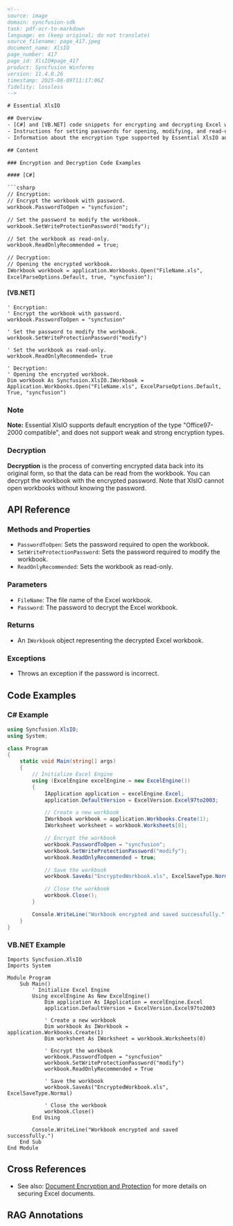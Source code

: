 ```html
<!-- 
source: image
domain: syncfusion-sdk
task: pdf-ocr-to-markdown
language: en (keep original; do not translate)
source_filename: page_417.jpeg
document_name: XlsIO
page_number: 417
page_id: XlsIO#page_417
product: Syncfusion Winforms
version: 11.4.0.26
timestamp: 2025-08-09T11:17:06Z
fidelity: lossless
-->

# Essential XlsIO

## Overview
- [C#] and [VB.NET] code snippets for encrypting and decrypting Excel workbooks.
- Instructions for setting passwords for opening, modifying, and read-only access to Excel workbooks.
- Information about the encryption type supported by Essential XlsIO and its limitations regarding weak and strong encryption.

## Content

### Encryption and Decryption Code Examples

#### [C#]

```csharp
// Encryption:
// Encrypt the workbook with password.
workbook.PasswordToOpen = "syncfusion";

// Set the password to modify the workbook.
workbook.SetWriteProtectionPassword("modify");

// Set the workbook as read-only.
workbook.ReadOnlyRecommended = true;

// Decryption:
// Opening the encrypted workbook.
IWorkbook workbook = application.Workbooks.Open("FileName.xls",
ExcelParseOptions.Default, true, "syncfusion");
```

#### [VB.NET]

```vbnet
' Encryption:
' Encrypt the workbook with password.
workbook.PasswordToOpen = "syncfusion"

' Set the password to modify the workbook.
workbook.SetWriteProtectionPassword("modify")

' Set the workbook as read-only.
workbook.ReadOnlyRecommended= true

' Decryption:
' Opening the encrypted workbook.
Dim workbook As Syncfusion.XlsIO.IWorkbook = 
Application.Workbooks.Open("FileName.xls", ExcelParseOptions.Default, True, "syncfusion")
```

### Note

**Note:** Essential XlsIO supports default encryption of the type "Office97-2000 compatible", and does not support weak and strong encryption types.

### Decryption

**Decryption** is the process of converting encrypted data back into its original form, so that the data can be read from the workbook. You can decrypt the workbook with the encrypted password. Note that XlsIO cannot open workbooks without knowing the password.

## API Reference

### Methods and Properties
- `PasswordToOpen`: Sets the password required to open the workbook.
- `SetWriteProtectionPassword`: Sets the password required to modify the workbook.
- `ReadOnlyRecommended`: Sets the workbook as read-only.

### Parameters
- `FileName`: The file name of the Excel workbook.
- `Password`: The password to decrypt the Excel workbook.

### Returns
- An `IWorkbook` object representing the decrypted Excel workbook.

### Exceptions
- Throws an exception if the password is incorrect.

## Code Examples

### C# Example

```csharp
using Syncfusion.XlsIO;
using System;

class Program
{
    static void Main(string[] args)
    {
        // Initialize Excel Engine
        using (ExcelEngine excelEngine = new ExcelEngine())
        {
            IApplication application = excelEngine.Excel;
            application.DefaultVersion = ExcelVersion.Excel97to2003;

            // Create a new workbook
            IWorkbook workbook = application.Workbooks.Create(1);
            IWorksheet worksheet = workbook.Worksheets[0];

            // Encrypt the workbook
            workbook.PasswordToOpen = "syncfusion";
            workbook.SetWriteProtectionPassword("modify");
            workbook.ReadOnlyRecommended = true;

            // Save the workbook
            workbook.SaveAs("EncryptedWorkbook.xls", ExcelSaveType.Normal);

            // Close the workbook
            workbook.Close();
        }

        Console.WriteLine("Workbook encrypted and saved successfully.");
    }
}
```

### VB.NET Example

```vbnet
Imports Syncfusion.XlsIO
Imports System

Module Program
    Sub Main()
        ' Initialize Excel Engine
        Using excelEngine As New ExcelEngine()
            Dim application As IApplication = excelEngine.Excel
            application.DefaultVersion = ExcelVersion.Excel97to2003

            ' Create a new workbook
            Dim workbook As IWorkbook = application.Workbooks.Create(1)
            Dim worksheet As IWorksheet = workbook.Worksheets(0)

            ' Encrypt the workbook
            workbook.PasswordToOpen = "syncfusion"
            workbook.SetWriteProtectionPassword("modify")
            workbook.ReadOnlyRecommended = True

            ' Save the workbook
            workbook.SaveAs("EncryptedWorkbook.xls", ExcelSaveType.Normal)

            ' Close the workbook
            workbook.Close()
        End Using

        Console.WriteLine("Workbook encrypted and saved successfully.")
    End Sub
End Module
```

## Cross References
- See also: [Document Encryption and Protection](#document-encryption-and-protection) for more details on securing Excel documents.

## RAG Annotations
<!-- tags: [Essential XlsIO, Excel, Encryption, Decryption, File Handling] keywords: [workbook, password, read-only, modify, open, save, Excel document, security] -->
```